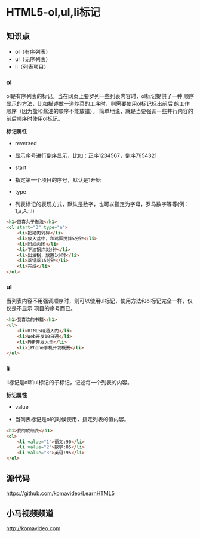 HTML5-ol,ul,li标记
=================

## 知识点

* ol（有序列表）
* ul（无序列表）
* li（列表项目）

### ol

ol是有序列表的标记。当在网页上要罗列一些列表内容时，ol标记提供了一种
顺序显示的方法，比如描述做一道炒菜的工序时，则需要使用ol标记标出前后
的工作顺序（因为盐和酱油的顺序不能放错）。
简单地说，就是当要强调一些并行内容的前后顺序时使用ol标记。

**标记属性**

* reversed
 + 显示序号进行倒序显示，比如：正序1234567，倒序7654321
* start
 + 指定第一个项目的序号，默认是1开始
* type
 + 列表标记的表现方式，默认是数字，也可以指定为字母，罗马数字等等(例：1,a,A,i,I)

~~~html
<h1>四喜丸子做法</h1>
<ol start="3" type="a">
    <li>把猪肉剁碎</li>
    <li>放入盆中，和鸡蛋搅拌5分钟</li>
    <li>团成肉团</li>
    <li>下油锅炸3分钟</li>
    <li>出油锅，放置1小时</li>
    <li>蒸锅蒸15分钟</li>
    <li>完成</li>
</ol>
~~~

### ul

当列表内容不用强调顺序时，则可以使用ul标记，使用方法和ol标记完全一样，仅仅是不显示
项目的序号而已。

~~~html
<h1>我喜欢的书籍</h1>
<ul>
    <li>HTML5精通入门</li>
    <li>Web开发10日通</li>
    <li>PHP开发大全</li>
    <li>iPhone手机开发概要</li>
</ul>
~~~

### li

li标记是ol和ul标记的子标记，记述每一个列表的内容。

**标记属性**

* value
 + 当列表标记是ol的时候使用，指定列表的值内容。

~~~html
<h1>我的成绩表</h1>
<ol>
    <li value="1">语文:90</li>
    <li value="2">数学:85</li>
    <li value="3">英语:95</li>
</ol>
~~~

## 源代码

https://github.com/komavideo/LearnHTML5

## 小马视频频道

http://komavideo.com
